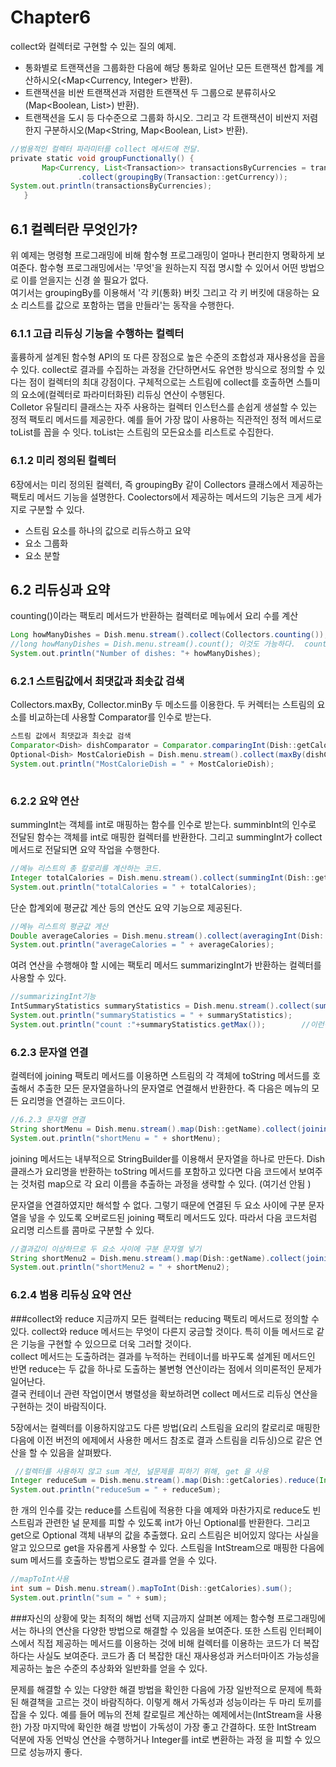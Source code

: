  # Chapter6 
 
 collect와 컬렉터로 구현할 수 있는 질의 예제.
 - 통화별로 트랜잭션을 그룹화한 다음에 해당 통화로 일어난 모든 트랜잭션 합계를 계산하시오(<Map<Currency, Integer> 반환).
 - 트랜잭션을 비싼 트랜잭션과 저렴한 트랜잭션 두 그룹으로 분류히사오(Map<Boolean, List<Transaction>>) 반환).
 - 트랜잭션을 도시 등 다수준으로 그룹화 하시오. 그리고 각 트랜잭션이 비싼지 저렴한지 구분하시오(Map<String, Map<Boolean, List<Transaction>> 반환).
 
 ```groovy
//범용적인 컬렉터 파라미터를 collect 메서드에 전달.
private static void groupFunctionally() {
        Map<Currency, List<Transaction>> transactionsByCurrencies = transactions.stream()
                .collect(groupingBy(Transaction::getCurrency));
System.out.println(transactionsByCurrencies);
    }
```
 
 
## 6.1 컬렉터란 무엇인가?
위 예제는 명령형 프로그래밍에 비해 함수형 프로그래밍이 얼마나 편리한지 명확하게 보여준다. 함수형 프로그래밍에서는 '무엇'을 원하는지
직접 명시할 수 있어서 어떤 방법으로 이를 얻을지는 신경 쓸 필요가 없다.   
여기서는 groupingBy를 이용해서 '각 키(통화) 버킷 그리고 각 키 버킷에 대응하는 요소 리스트를 값으로 포함하는 맵을 만들라'는 동작을 수행한다. 

### 6.1.1 고급 리듀싱 기능을 수행하는 컬렉터 
훌륭하게 설계된 함수형 API의 또 다른 장점으로 높은 수준의 조합성과 재사용성을 꼽을 수 있다. collect로 결과를 수집하는 과정을 간단하면서도
유연한 방식으로 정의할 수 있다는 점이 컬렉터의 최대 강점이다. 구체적으로는 스트림에 collect를 호출하면 스틀미의 요소에(컬렉터로 파라미터화된) 
리듀싱 연산이 수행된다.  
Colletor 유틸리티 클래스는 자주 사용하는 컬렉터 인스턴스를 손쉽게 생설할 수 있는 정적 
팩토리 메서드를 제공한다. 예를 들어 가장 많이 사용하는 직관적인 정적 메서드로 toList를 꼽을 수 잇다. toList는 스트림의 모든요소를 리스트로 수집한다.

### 6.1.2 미리 정의된 컬렉터
6장에서는 미리 정의된 컬렉터, 즉 groupingBy 같이 Collectors 클래스에서 제공하는 팩토리 메서드 기능을 설명한다. Coolectors에서 제공하는
메서드의 기능은 크게 세가지로 구분할 수 있다.
- 스트림 요소를 하나의 값으로 리듀스하고 요약
- 요소 그룹화
- 요소 분할


## 6.2 리듀싱과 요약
counting()이라는 팩토리 메서드가 반환하는 컬렉터로 메뉴에서 요리 수를 계산
```groovy
Long howManyDishes = Dish.menu.stream().collect(Collectors.counting());
//long howManyDishes = Dish.menu.stream().count(); 이것도 가능하다.  counting은 다른 컬렉터와 함께 사용할 때 강력하다.
System.out.println("Number of dishes: "+ howManyDishes);
```

### 6.2.1 스트림값에서 최댓값과 최솟값 검색
Collectors.maxBy, Collector.minBy 두 메소드를 이용한다. 두 커렉터는 스트림의 요소를 비교하는데 사용할 Comparator를 인수로 받는다. 
```groovy
스트림 값에서 최댓값과 최솟값 검색
Comparator<Dish> dishComparator = Comparator.comparingInt(Dish::getCalories);
Optional<Dish> MostCalorieDish = Dish.menu.stream().collect(maxBy(dishComparator));
System.out.println("MostCalorieDish = " + MostCalorieDish);
        
```

### 6.2.2 요약 연산 
summingInt는 객체를 int로 매핑하는 함수를 인수로 받는다. summinbInt의 인수로 전달된 함수는 객체를 int로 매핑한 컬렉터를 반환한다.
그리고 summingInt가 collect 메서드로 전달되면 요약 작업을 수행한다. 
```groovy
//메뉴 리스트의 총 칼로리를 계산하는 코드.
Integer totalCalories = Dish.menu.stream().collect(summingInt(Dish::getCalories));
System.out.println("totalCalories = " + totalCalories);
```
단순 합계외에 평균값 계산 등의 연산도 요약 기능으로 제공된다. 
```groovy
//메뉴 리스트의 평균값 게산
Double averageCalories = Dish.menu.stream().collect(averagingInt(Dish::getCalories));
System.out.println("averageCalories = " + averageCalories);
```

여려 연산을 수행해야 할 시에는 팩토리 메서드 summarizingInt가 반환하는 컬렉터를 사용할 수 있다. 
```groovy
//summarizingInt기능 
IntSummaryStatistics summaryStatistics = Dish.menu.stream().collect(summarizingInt(Dish::getCalories));
System.out.println("summaryStatistics = " + summaryStatistics);
System.out.println("count :"+summaryStatistics.getMax());        //이런식으로 사용가능
```

### 6.2.3 문자열 연결
컬렉터에 joining 팩토리 메서드를 이용하면 스트림의 각 객체에 toString 메서드를 호출해서 추출한 모든 문자열을하나의 문자열로 
연결해서 반환한다. 즉 다음은 메뉴의 모든 요리명을 연결하는 코드이다. 
```groovy
//6.2.3 문자열 연결
String shortMenu = Dish.menu.stream().map(Dish::getName).collect(joining());
System.out.println("shortMenu = " + shortMenu);
```

joining 메서드는 내부적으로 StringBuilder를 이용해서 문자열을 하나로 만든다. Dish 클래스가 요리명을 반환하는 toString 메서드를 포함하고 있다면
다음 코드에서 보여주는 것처럼 map으로 각 요리 이름을 추출하는 과정을 생략할 수 있다. (여기선 안됨 )

문자열을 연결하였지만 해석할 수 없다. 그렇기 때문에 연결된 두 요소 사이에 구분 문자열을 넣을 수 있도록 오버로드된 joining 팩토리 메서드도 있다.
따라서 다음 코드처럼 요리명 리스트를 콤마로 구분할 수 있다.
```groovy
//결과값이 이상하므로 두 요소 사이에 구분 문자열 넣기 
String shortMenu2 = Dish.menu.stream().map(Dish::getName).collect(joining(", "));
System.out.println("shortMenu2 = " + shortMenu2);
```

### 6.2.4 범용 리듀싱 요약 연산
###collect와 reduce
지금까지 모든 컬렉터는 reducing 팩토리 메서드로 정의할 수 있다. collect와 reduce 메서드는 무엇이 다른지 궁금할 것이다. 특히 이들 메서드로 
같은 기능을 구현할 수 있으므로 더욱 그러할 것이다.   
collect 메서드는 도출하려는 결과를 누적하는 컨테이너를 바꾸도록 설계된 메서드인 반면 reduce는 두 값을 하나로 도출하는 불변형 연산이라는 점에서
의미론적인 문제가 일어난다.   
결국 컨테이너 관련 작업이면서 병렬성을 확보하려면 collect 메서드로 리듀싱 연산을 구현하는 것이 바람직이다. 

5장에서는 컬렉터를 이용하지않고도 다른 방법(요리 스트림을 요리의 칼로리로 매핑한 다음에 이전 버전의 에제에서 사용한
메서드 참조로 결과 스트림을 리듀싱)으로 같은 연산을 할 수 있음을 살펴봤다.
```groovy
 //컬렉터를 사용하지 않고 sum 계산, 널문제를 피하기 위해, get 을 사용
Integer reduceSum = Dish.menu.stream().map(Dish::getCalories).reduce(Integer::sum).get();
System.out.println("reduceSum = " + reduceSum);

```
한 개의 인수를 갖는 reduce를 스트림에 적용한 다을 예제와 마찬가지로 reduce도 빈 스트림과 관련한 널 문제를 피할 수 있도록 int가 아닌
Optional<Integer>를 반환한다. 그리고 get으로 Optional 객체 내부의 값을 추출했다. 요리 스트림은 비어있지 않다는 사실을 알고 있으므로
get을 자유롭게 사용할 수 있다. 스트림을 IntStream으로 매핑한 다음에 sum 메서드를 호출하는 방법으로도 결과를 얻을 수 있다.

```groovy
//mapToInt사용
int sum = Dish.menu.stream().mapToInt(Dish::getCalories).sum();
System.out.println("sum = " + sum);
```

###자신의 상황에 맞는 최적의 해법 선택
지금까지 살펴본 에제는 함수형 프로그래밍에서는 하나의 연산을 다양한 방법으로 해결할 수 있음을 보여준다. 또한 스트림 인터페이스에서 직접
제공하는 메서드를 이용하는 것에 비해 컬렉터를 이용하는 코드가 더 복잡하다는 사실도 보여준다. 코드가 좀 더 복잡한 대신 재사용성과 커스터마이즈
가능성을 제공하는 높은 수준의 추상화와 일반화를 얻을 수 있다. 
  
  문제를 해결할 수 있는 다양한 해결 방법을 확인한 다음에 가장 일반적으로 문제에 특화된 해결책을 고르는 것이 바람직하다. 이렇게 해서 가독성과 성능이라는
  두 마리 토끼를 잡을 수 있다. 예를 들어 메뉴의 전체 칼로릴르 계산하는 예제에서는(IntStream을 사용한) 가장 마지막에 확인한 해결 방법이
  가독성이 가장 좋고 간결하다. 또한 IntStream 덕분에 자동 언박싱 연산을 수행하거나 Integer를 int로 변환하는 과정 을 피할 수 있으므로 성능까지 좋다.